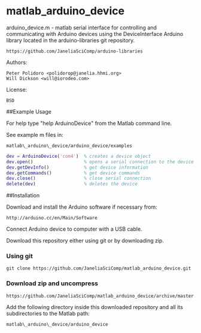 matlab_arduino_device
=====================

arduino_device.m - matlab serial interface for controlling and
communicating with Arduino devices using the DeviceInterface Arduino
library located in the arduino-libraries git repository.

    https://github.com/JaneliaSciComp/arduino-libraries

Authors:

    Peter Polidoro <polidorop@janelia.hhmi.org>
    Will Dickson <will@iorodeo.com>

License:

    BSD

##Example Usage

For help type "help ArduinoDevice" from the Matlab command line.

See example m files in:

    matlab\_arduino\_device/arduino_device/examples

```matlab
dev = ArduinoDevice('com4')  % creates a device object
dev.open()                   % opens a serial connection to the device
dev.getDevInfo()             % get device information
dev.getCommands()            % get device commands
dev.close()                  % close serial connection
delete(dev)                  % deletes the device
```

##Installation


Download and install the Arduino software if necessary from:

    http://arduino.cc/en/Main/Software

Connect Arduino device to computer with a USB cable.

Download this repository either using git or by downloading zip.

### Using git

    git clone https://github.com/JaneliaSciComp/matlab_arduino_device.git

### Download zip and uncompress

    https://github.com/JaneliaSciComp/matlab_arduino_device/archive/master.zip

Add the following directory inside this downloaded repository and all
its subdirectories to the Matlab path:

    matlab\_arduino\_device/arduino_device
